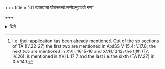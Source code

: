+++
title = "01 व्याख्याता घोरास्तन्वोऽरण्येऽनुवाक्यो गण"

+++

<details><summary>थिते</summary>

1. The (sections containing the) dangerous forms of Agni, the group called Araṇye’nuvākya (=to be recited in forest), and the subsequent two sections are already explained.[^1]  

[^1]: i.e. their applicaiton has been already mentioned. Out of the six sections of TĀ (IV.22-27) the first two are mentioned in ApśŚS V 15.4: V.17.8; the next two are mentioned in XVII. 16.15-16 and XVIII.12.12; the fifth (TĀ IV.26). is mentioned in XVI L.17 7 and the last i.e. the sixth (TĀ IV.27) in XIV.14.1.   

</details>
